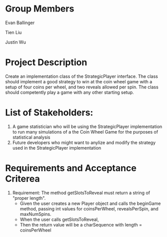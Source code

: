 # Group Members
Evan Ballinger

Tien Liu

Justin Wu

# Project Description
Create an implementation class of the StrategicPlayer interface.  The class should implement a good strategy to win at the coin wheel game with a setup of four coins per wheel, and two reveals allowed per spin.  The class should competently play a game with any other starting setup.

# List of Stakeholders:
1. A game statistician who will be using the StrategicPlayer implementation to run many simulations of a the Coin Wheel Game for the purposes of statistical analysis
1. Future developers who might want to anylize and modify the strategy used in the StrategicPlayer implementation

# Requirements and Acceptance Criterea
1. Requirement: The method getSlotsToReveal must return a string of "proper length".
    - Given the user creates a new Player object and calls the beginGame method, passing int values for coinsPerWheel, revealsPerSpin, and maxNumSpins.
    - When the user calls getSlotsToReveal, 
    - Then the return value will be a charSequence with length = coinsPerWheel

